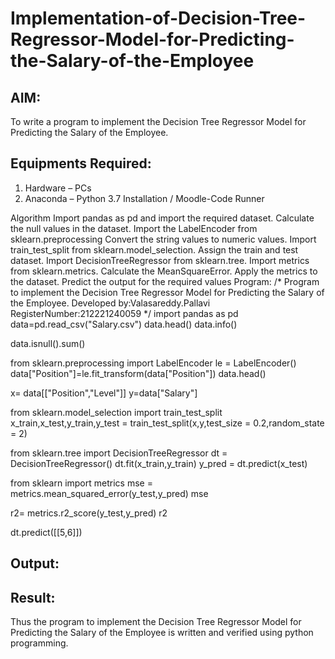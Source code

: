 # Implementation-of-Decision-Tree-Regressor-Model-for-Predicting-the-Salary-of-the-Employee

## AIM:
To write a program to implement the Decision Tree Regressor Model for Predicting the Salary of the Employee.

## Equipments Required:
1. Hardware – PCs
2. Anaconda – Python 3.7 Installation / Moodle-Code Runner

Algorithm
Import pandas as pd and import the required dataset.
Calculate the null values in the dataset.
Import the LabelEncoder from sklearn.preprocessing
Convert the string values to numeric values.
Import train_test_split from sklearn.model_selection.
Assign the train and test dataset.
Import DecisionTreeRegressor from sklearn.tree.
Import metrics from sklearn.metrics.
Calculate the MeanSquareError.
Apply the metrics to the dataset. Predict the output for the required values
Program:
/*
Program to implement the Decision Tree Regressor Model for Predicting the Salary of the Employee.
Developed by:Valasareddy.Pallavi
RegisterNumber:212221240059
*/
import pandas as pd
data=pd.read_csv("Salary.csv")
data.head()
data.info()

data.isnull().sum()

from sklearn.preprocessing import LabelEncoder
le = LabelEncoder()
data["Position"]=le.fit_transform(data["Position"])
data.head()

x= data[["Position","Level"]]
y=data["Salary"]

from sklearn.model_selection import train_test_split
x_train,x_test,y_train,y_test = train_test_split(x,y,test_size = 0.2,random_state = 2)

from sklearn.tree import DecisionTreeRegressor
dt = DecisionTreeRegressor()
dt.fit(x_train,y_train)
y_pred = dt.predict(x_test)

from sklearn import metrics
mse = metrics.mean_squared_error(y_test,y_pred)
mse

r2= metrics.r2_score(y_test,y_pred)
r2

dt.predict([[5,6]])




## Output:


## Result:
Thus the program to implement the Decision Tree Regressor Model for Predicting the Salary of the Employee is written and verified using python programming.
